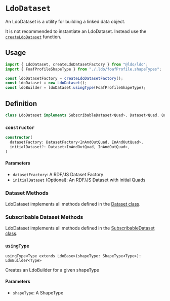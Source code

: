 # `LdoDataset`

An LdoDataset is a utility for building a linked data object.

It is not recommended to instantiate an LdoDataset. Instead use the [`createLdoDataset`](createLdoDataset.md) function.

## Usage

```typescript
import { LdoDataset, createLdoDatasetFactory } from "@ldo/ldo";
import { FoafProfileShapeType } from "./.ldo/foafProfile.shapeTypes";

const ldoDatasetFactory = createLdoDatasetFactory();
const ldoDataset = new LdoDataset();
const ldoBuilder = ldoDataset.usingType(FoafProfileShapeType);
```

## Definition

```typescript
class LdoDataset implements SubscribableDataset<Quad>, Dataset<Quad, Quad>
```

### `constructor`

```typescript
constructor(
  datasetFactory: DatasetFactory<InAndOutQuad, InAndOutQuad>,
  initialDataset?: Dataset<InAndOutQuad, InAndOutQuad>,
)
```

#### Parameters
 - `datasetFractory`: A RDF/JS Dataset Factory
 - `initialDataset` (Optional): An RDF/JS Dataset with initial Quads

### Dataset Methods

LdoDataset implements all methods defined in the [Dataset class](../dataset/Dataset.md).

### Subscribable Dataset Methods

LdoDataset implements all methods defined in the [SubscribableDataset class](../subscribable-dataset/SubscribableDataset.md).

### `usingType`

```
usingType<Type extends LdoBase>(shapeType: ShapeType<Type>): LdoBuilder<Type>
```

Creates an LdoBuilder for a given shapeType

#### Parameters
 - `shapeType`: A ShapeType
